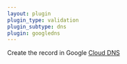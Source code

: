 ```yaml
---
layout: plugin
plugin_type: validation
plugin_subtype: dns
plugin: googledns
---
```

Create the record in Google [Cloud DNS](https://cloud.google.com/dns)